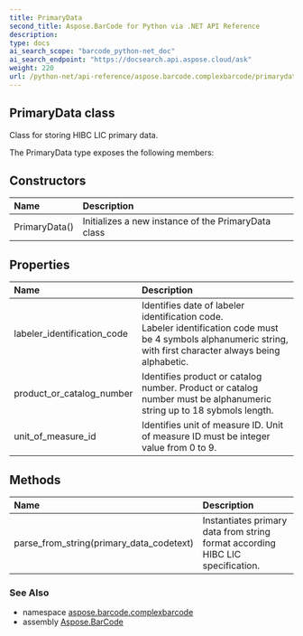 ```yaml
---
title: PrimaryData
second_title: Aspose.BarCode for Python via .NET API Reference
description: 
type: docs
ai_search_scope: "barcode_python-net_doc"
ai_search_endpoint: "https://docsearch.api.aspose.cloud/ask"
weight: 220
url: /python-net/api-reference/aspose.barcode.complexbarcode/primarydata/
---
```


## PrimaryData class

Class for storing HIBC LIC primary data.

The PrimaryData type exposes the following members:
## Constructors
| Name | Description |
| :- | :- |
|PrimaryData()|Initializes a new instance of the PrimaryData class|
## Properties
| Name | Description |
| :- | :- |
|labeler_identification_code|Identifies date of labeler identification code.<br/>            Labeler identification code must be 4 symbols alphanumeric string, with first character always being alphabetic.|
|product_or_catalog_number|Identifies product or catalog number. Product or catalog number must be alphanumeric string up to 18 sybmols length.|
|unit_of_measure_id|Identifies unit of measure ID. Unit of measure ID must be integer value from 0 to 9.|
## Methods
| Name | Description |
| :- | :- |
|parse_from_string(primary_data_codetext)|Instantiates primary data from string format according HIBC LIC specification.|

### See Also

* namespace [aspose.barcode.complexbarcode](/barcode/python-net/api-reference/aspose.barcode.complexbarcode/)
* assembly [Aspose.BarCode](/barcode/python-net/api-reference/)

